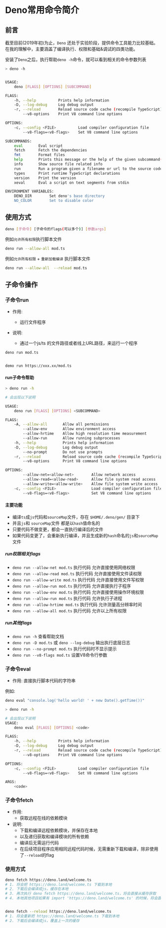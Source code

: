 # Deno常用命令简介

## 前言

截至目前(2019年初)为止，`Deno` 还处于实验阶段，提供命令工具能力比较基础。在我的理解中，主要涵盖了编译执行、权限和基础&调试的四类功能。

安装了`Deno`之后，执行帮助`deno -h`命令，就可以看到相关的命令参数列表

```sh
> deno -h


USAGE:
    deno [FLAGS] [OPTIONS] [SUBCOMMAND]

FLAGS:
    -h, --help          Prints help information
    -D, --log-debug     Log debug output
    -r, --reload        Reload source code cache (recompile TypeScript)
        --v8-options    Print V8 command line options

OPTIONS:
    -c, --config <FILE>          Load compiler configuration file
        --v8-flags=<v8-flags>    Set V8 command line options

SUBCOMMANDS:
    eval       Eval script
    fetch      Fetch the dependencies
    fmt        Format files
    help       Prints this message or the help of the given subcommand(s)
    info       Show source file related info
    run        Run a program given a filename or url to the source code
    types      Print runtime TypeScript declarations
    version    Print the version
    xeval      Eval a script on text segments from stdin

ENVIRONMENT VARIABLES:
    DENO_DIR        Set deno's base directory
    NO_COLOR        Set to disable color
```

## 使用方式

```sh
deno [子命令] [子命令的flags(可以多个)] [参数args]
```

例如`允许所有权限`执行脚本文件

```sh
deno run --allow-all mod.ts
```

例如`允许所有权限` + `重新加载编译` 执行脚本文件

```sh
deno run --allow-all  --reload mod.ts
```

 

## 子命令操作

### 子命令run 

- 作用: 
    - 运行文件程序

- 说明: 
    - 通过一个js/ts 的文件路径或者线上URL路径，来运行一个程序

```sh
deno run mod.ts


demo run https://xxx.xx/mod.ts
```


#### run子命令帮助

```sh
> deno run -h

# 会出现以下说明

USAGE:
    deno run [FLAGS] [OPTIONS] <SUBCOMMAND>

FLAGS:
    -A, --allow-all       Allow all permissions
        --allow-env       Allow environment access
        --allow-hrtime    Allow high resolution time measurement
        --allow-run       Allow running subprocesses
    -h, --help            Prints help information
    -D, --log-debug       Log debug output
        --no-prompt       Do not use prompts
    -r, --reload          Reload source code cache (recompile TypeScript)
        --v8-options      Print V8 command line options

OPTIONS:
        --allow-net=<allow-net>        Allow network access
        --allow-read=<allow-read>      Allow file system read access
        --allow-write=<allow-write>    Allow file system write access
    -c, --config <FILE>                Load compiler configuration file
        --v8-flags=<v8-flags>          Set V8 command line options
```

#### 主要功能

- 编译`ts`成`js`代码和`sourceMap`文件，存在 `$HOME/.deno/gen/` 目录下
- 并且`js`和 `sourceMap`文件 都是以`hash`值命名的 
- 只要代码不做变更，都会一直执行编译后的文件
- 如果代码变更了，会重新执行编译，并且生成新的`hash`命名的`js`和`sourceMap`文件

##### run权限相关flags

- `deno run --allow-net mod.ts` 执行代码 允许直接使用网络权限
- `deno run --allow-read mod.ts` 执行代码 允许直接使用文件读权限
- `deno run --allow-write mod.ts` 执行代码 允许直接使用文件写权限
- `deno run --allow-run mod.ts` 执行代码 允许直接执行子程序
- `deno run --allow-env mod.ts` 执行代码 允许直接使用操作环境权限
- `deno run --allow-run mod.ts` 执行代码 允许执行子进程
- `deno run --allow-hrtime mod.ts` 执行代码 允许测量高分辨率时间
- `deno run --allow-all mod.ts` 执行代码 允许以上所有权限

##### run其他flags

- `deno run -h` 查看帮助文档
- `deno run -D mod.ts` 或 `deno --log-debug` 输出执行底层日志
- `deno run --no-prompt mod.ts` 执行代码时不显示提示
- `deno run --v8-flags mod.ts` 设置V8命令行参数


### 子命令eval

- 作用: 直接执行脚本代码的字符串

例如:

```sh
deno eval "console.log('hello world! ' + new Date().getTime())"
```


```sh
> deno run -h

# 会出现以下说明
USAGE:
    deno eval [FLAGS] [OPTIONS] <code>

FLAGS:
    -h, --help          Prints help information
    -D, --log-debug     Log debug output
    -r, --reload        Reload source code cache (recompile TypeScript)
        --v8-options    Print V8 command line options

OPTIONS:
    -c, --config <FILE>          Load compiler configuration file
        --v8-flags=<v8-flags>    Set V8 command line options

ARGS:
    <code>  

```


### 子命令fetch

- 作用: 
    - 获取远程在线的依赖模块
- 说明: 
    - 下载和编译远程依赖模块，并保存在本地
    - 以及递归获取和编译模块的所有依赖
    - 编译后无需运行代码
    - 在后续项目程序应用相同远程代码时候，无需重新下载和编译，除非使用了`--reload`的flag



### 使用方式

```sh
deno fetch https://deno.land/welcome.ts
# 1. 将会把 https://deno.land/welcome.ts 下载到本地
# 2. 下载后会编译成js，缓存在本地
# 3. 再次执行 deno fetch https://deno.land/welcome.ts，将会直接从缓存获取
# 4. 本地其他项目如果有 import 'https://deno.land/welcome.ts' 的时候，将会直接从缓存获取


deno fetch --reload https://deno.land/welcome.ts
# 1. 将会重新把 https://deno.land/welcome.ts 下载到本地
# 2. 下载后会编译成js，覆盖上一次的缓存
```






